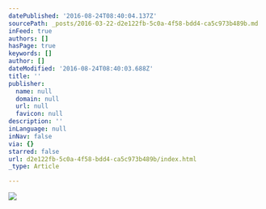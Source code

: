 ```yaml
---
datePublished: '2016-08-24T08:40:04.137Z'
sourcePath: _posts/2016-03-22-d2e122fb-5c0a-4f58-bdd4-ca5c973b489b.md
inFeed: true
authors: []
hasPage: true
keywords: []
author: []
dateModified: '2016-08-24T08:40:03.688Z'
title: ''
publisher:
  name: null
  domain: null
  url: null
  favicon: null
description: ''
inLanguage: null
inNav: false
via: {}
starred: false
url: d2e122fb-5c0a-4f58-bdd4-ca5c973b489b/index.html
_type: Article

---
```

![](https://the-grid-user-content.s3-us-west-2.amazonaws.com/f90db3fc-95e7-4d4d-a51b-998cbb79e9ed.gif)